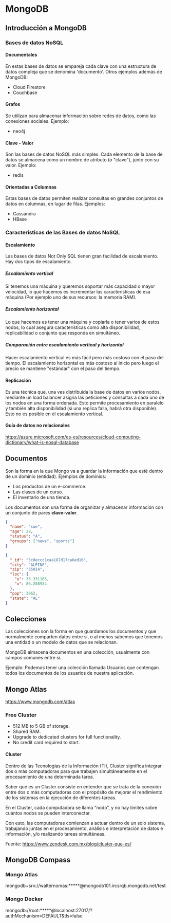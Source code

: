 # MongoDB

## Introducción a MongoDB

### Bases de datos NoSQL

#### Documentales

En estas bases de datos se empareja cada clave con una estructura de datos compleja que se denomina 'documento'.
Otros ejemplos además de MongoDB:

- Cloud Firestore
- Couchbase

#### Grafos

Se utilizan para almacenar información sobre redes de datos, como las conexiones sociales.
Ejemplo:

- neo4j

#### Clave - Valor

Son las bases de datos NoSQL más simples. Cada elemento de la base de datos se almacena como un nombre de atributo (o "clave"), junto con su valor.
Ejemplo:

- redis

#### Orientadas a Columnas

Estas bases de datos permiten realizar consultas en grandes conjuntos de datos en columnas, en lugar de filas.
Ejemplos:

- Cassandra
- HBase

### Características de las Bases de datos NoSQL

#### Escalamiento

Las bases de datos Not Only SQL tienen gran facilidad de escalamiento.
Hay dos tipos de escalamiento.

##### Escalamiento vertical

Si tenemos una máquina y queremos soportar más capacidad o mayor velocidad, lo que hacemos es incrementar las características de esa máquina (Por ejemplo uno de sus recursos: la memoria RAM).

##### Escalamiento horizontal

Lo que hacemos es tener una máquina y copiarla o tener varios de estos nodos, lo cual asegura características como alta disponibilidad, replicabilidad o conjunto que responda en simultáneo.

##### Comparación entre escalamiento vertical y horizontal

Hacer escalamiento vertical es más fácil pero más costoso con el paso del tiempo. El escalamiento horizontal es más costoso al inicio pero luego el precio se mantiene "estándar" con el paso del tiempo.

#### Replicación

Es una técnica que, una ves distribuida la base de datos en varios nodos, mediante un load balancer asigna las peticiones y consultas a cada uno de los nodos en una forma ordenada. Esto permite procesamiento en paralelo y también alta disponibilidad (si una replica falla, habrá otra disponible). Esto no es posible en el escalamiento vertical.

#### Guía de datos no relacionales

https://azure.microsoft.com/es-es/resources/cloud-computing-dictionary/what-is-nosql-database

## Documentos

Son la forma en la que Mongo va a guardar la información que esté dentro de un dominio (entidad).
Ejemplos de dominios:

- Los productos de un e-commerce.
- Las clases de un curso.
- El inventario de una tienda.

Los documentos son una forma de organizar y almacenar información con un conjunto de pares **clave-valor**.

```json
{
  "name": "sue",
  "age": 28,
  "status": "A",
  "groups": ["news", "sports"]
}
```

```json
{
  "_id": "5c8eccc1caa187d17ca6ed16",
  "city": "ALPINE",
  "zip": "35014",
  "loc": {
    "y": 33.331165,
    "x": 86.208934
  },
  "pop": 3062,
  "state": "AL"
}
```

## Colecciones

Las colecciones son la forma en que guardamos los documentos y que normalmente comparten datos entre sí, o al menos sabemos que tenemos una entidad o un modelo de datos que se relacionan.

MongoDB almacena documentos en una colección, usualmente con campos comunes entre sí.

Ejemplo: Podemos tener una colección llamada Usuarios que contengan todos los documentos de los usuarios de nuestra aplicación.

## Mongo Atlas

https://www.mongodb.com/atlas

### Free Cluster

- 512 MB to 5 GB of storage.
- Shared RAM.
- Upgrade to dedicated clusters for full functionality.
- No credit card required to start.

#### Cluster

Dentro de las Tecnologías de la Información (TI), Cluster significa integrar dos o más computadoras para que trabajen simultáneamente en el procesamiento de una determinada tarea.

Saber qué es un Cluster consiste en entender que se trata de la conexión entre dos o más computadoras con el propósito de mejorar el rendimiento de los sistemas en la ejecución de diferentes tareas.

En el Cluster, cada computadora se llama “nodo”, y no hay límites sobre cuántos nodos se pueden interconectar.

Con esto, las computadoras comienzan a actuar dentro de un solo sistema, trabajando juntas en el procesamiento, análisis e interpretación de datos e información, y/o realizando tareas simultáneas.

Fuente: https://www.zendesk.com.mx/blog/cluster-que-es/

## MongoDB Compass

### Mongo Atlas

mongodb+srv://walternomas:\*\*\*\*\*@mongodb101.ircsrqb.mongodb.net/test

### Mongo Docker

mongodb://root:\*\*\*\*\*@localhost:27017/?authMechanism=DEFAULT&tls=false

